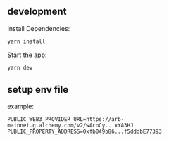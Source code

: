 
## development

Install Dependencies:

```bash
yarn install
```

Start the app:

```bash
yarn dev
```

## setup env file

example:

```
PUBLIC_WEB3_PROVIDER_URL=https://arb-mainnet.g.alchemy.com/v2/wAcoCy...xYA3HJ
PUBLIC_PROPERTY_ADDRESS=0xfb049b86...f5dddbE77393
```
